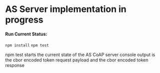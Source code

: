 # AS Server implementation in progress

#### Run Current Status:

`npm install`
`npm test`

npm test starts the current state of the AS CoAP server
console output is the cbor encoded token request payload and the cbor encoded token response